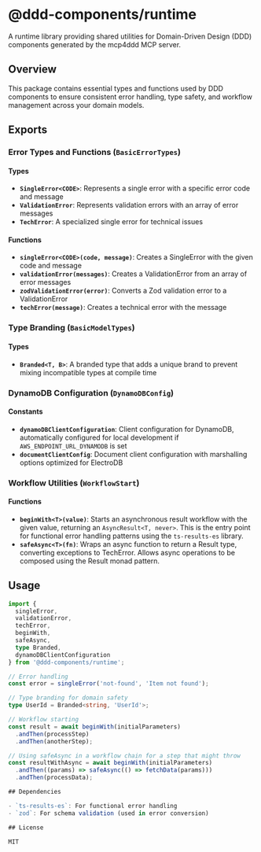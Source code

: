 # @ddd-components/runtime

A runtime library providing shared utilities for Domain-Driven Design (DDD) components generated by the mcp4ddd MCP server.

## Overview

This package contains essential types and functions used by DDD components to ensure consistent error handling, type safety, and workflow management across your domain models.

## Exports

### Error Types and Functions (`BasicErrorTypes`)

#### Types
- **`SingleError<CODE>`**: Represents a single error with a specific error code and message
- **`ValidationError`**: Represents validation errors with an array of error messages
- **`TechError`**: A specialized single error for technical issues

#### Functions
- **`singleError<CODE>(code, message)`**: Creates a SingleError with the given code and message
- **`validationError(messages)`**: Creates a ValidationError from an array of error messages
- **`zodValidationError(error)`**: Converts a Zod validation error to a ValidationError
- **`techError(message)`**: Creates a technical error with the message

### Type Branding (`BasicModelTypes`)

#### Types
- **`Branded<T, B>`**: A branded type that adds a unique brand to prevent mixing incompatible types at compile time

### DynamoDB Configuration (`DynamoDBConfig`)

#### Constants
- **`dynamoDBClientConfiguration`**: Client configuration for DynamoDB, automatically configured for local development if `AWS_ENDPOINT_URL_DYNAMODB` is set
- **`documentClientConfig`**: Document client configuration with marshalling options optimized for ElectroDB

### Workflow Utilities (`WorkflowStart`)

#### Functions
- **`beginWith<T>(value)`**: Starts an asynchronous result workflow with the given value, returning an `AsyncResult<T, never>`. This is the entry point for functional error handling patterns using the `ts-results-es` library.
- **`safeAsync<T>(fn)`**: Wraps an async function to return a Result type, converting exceptions to TechError. Allows async operations to be composed using the Result monad pattern.

## Usage

```typescript
import {
  singleError,
  validationError,
  techError,
  beginWith,
  safeAsync,
  type Branded,
  dynamoDBClientConfiguration
} from '@ddd-components/runtime';

// Error handling
const error = singleError('not-found', 'Item not found');

// Type branding for domain safety
type UserId = Branded<string, 'UserId'>;

// Workflow starting
const result = await beginWith(initialParameters)
  .andThen(processStep)
  .andThen(anotherStep);

// Using safeAsync in a workflow chain for a step that might throw
const resultWithAsync = await beginWith(initialParameters)
  .andThen((params) => safeAsync(() => fetchData(params)))
  .andThen(processData);

## Dependencies

- `ts-results-es`: For functional error handling
- `zod`: For schema validation (used in error conversion)

## License

MIT
